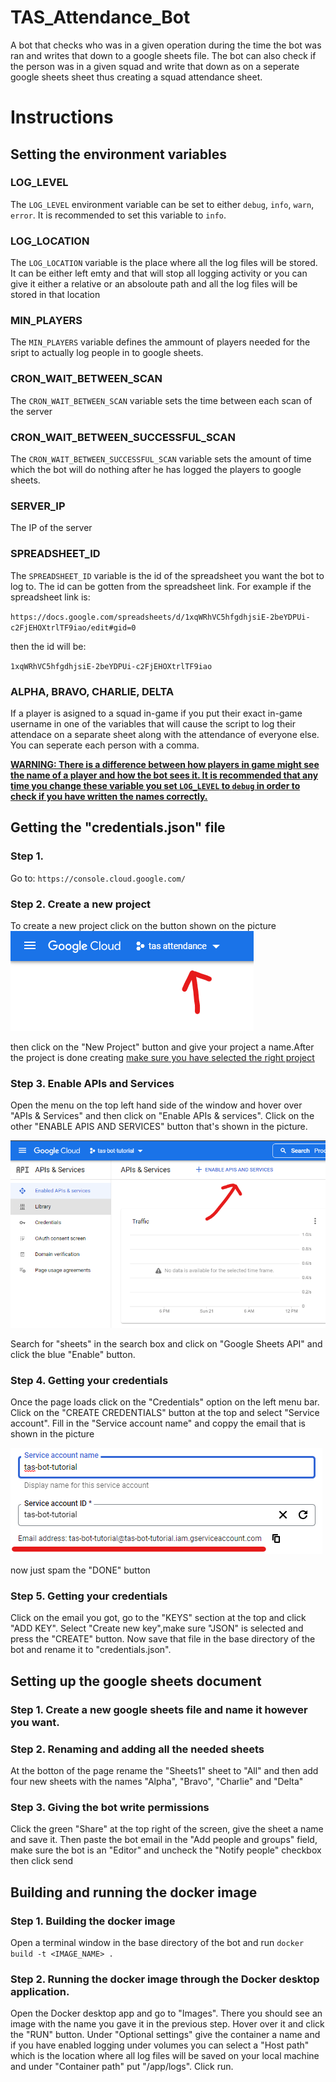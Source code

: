 # TAS_Attendance_Bot
A bot that checks who was in a given operation during the time the bot was ran and writes that down to a google sheets file. The bot can also check if the person was in a given squad and write that down as on a seperate google sheets sheet thus creating a squad attendance sheet.

# Instructions
## Setting the environment variables
### LOG_LEVEL
The `LOG_LEVEL` environment variable can be set to either `debug`, `info`, `warn`, `error`. It is recommended to set this variable to `info`.
### LOG_LOCATION
The `LOG_LOCATION` variable is the place where all the log files will be stored. It can be either left emty and that will stop all logging activity or you can give it either a relative or an absoloute path and all the log files will be stored in that location
### MIN_PLAYERS
The `MIN_PLAYERS` variable defines the ammount of players needed for the sript to actually log people in to google sheets.
### CRON_WAIT_BETWEEN_SCAN
The `CRON_WAIT_BETWEEN_SCAN` variable sets the time between each scan of the server
### CRON_WAIT_BETWEEN_SUCCESSFUL_SCAN
The `CRON_WAIT_BETWEEN_SUCCESSFUL_SCAN` variable sets the amount of time which the bot will do nothing after he has logged the players to google sheets.
### SERVER_IP
The IP of the server
### SPREADSHEET_ID
The `SPREADSHEET_ID` variable is the id of the spreadsheet you want the bot to log to. The id can be gotten from the spreadsheet link. For example if the spreadsheet link is:

`https://docs.google.com/spreadsheets/d/1xqWRhVC5hfgdhjsiE-2beYDPUi-c2FjEHOXtrlTF9iao/edit#gid=0`

then the id will be:

`1xqWRhVC5hfgdhjsiE-2beYDPUi-c2FjEHOXtrlTF9iao`
### ALPHA, BRAVO, CHARLIE, DELTA
If a player is asigned to a squad in-game if you put their exact in-game username in one of the variables that will cause the script to log their attendace on a separate sheet along with the attendance of everyone else. You can seperate each person with a comma.

<u><b>WARNING: There is a difference between how players in game might see the name of a player and how the bot sees it. It is recommended that any time you change these variable you set `LOG_LEVEL` to `debug` in order to check if you have written the names correctly.</b></u>
## Getting the "credentials.json" file
### Step 1.
Go to: `https://console.cloud.google.com/`
### Step 2. Create a new project
To create a new project click on the button shown on the picture
<img src="./res/1.png">

then click on the "New Project" button and give your project a name.After the project is done creating <u>make sure you have selected the right project</u>
### Step 3. Enable APIs and Services
Open the menu on the top left hand side of the window and hover over "APIs & Services" and then click on "Enable APIs & services". Click on the other "ENABLE APIS AND SERVICES" button that's shown in the picture.


<img src="./res/2.png">

Search for "sheets" in the search box and click on "Google Sheets API" and click the blue "Enable" button.
### Step 4. Getting your credentials
Once the page loads click on the "Credentials" option on the left menu bar. Click on the "CREATE CREDENTIALS" button at the top and select "Service account". Fill in the "Service account name" and coppy the email that is shown in the picture


<img src="./res/3.png">

now just spam the "DONE" button
### Step 5. Getting your credentials
Click on the email you got, go to the "KEYS" section at the top and click "ADD KEY". Select "Create new key",make sure "JSON" is selected and press the "CREATE" button. Now save that file in the base directory of the bot and rename it to "credentials.json".
## Setting up the google sheets document
### Step 1. Create a new google sheets file and name it however you want.
### Step 2. Renaming and adding all the needed sheets
At the botton of the page rename the "Sheets1" sheet to "All" and then add four new sheets with the names "Alpha", "Bravo", "Charlie" and "Delta"
### Step 3. Giving the bot write permissions
Click the green "Share" at the top right of the screen, give the sheet a name and save it. Then paste the bot email in the "Add people and groups" field, make sure the bot is an "Editor" and uncheck the "Notify people" checkbox then click send
## Building and running the docker image
### Step 1. Building the docker image
Open a terminal window in the base directory of the bot and run `docker build -t <IMAGE_NAME> .`
### Step 2. Running the docker image through the Docker desktop application.
Open the Docker desktop app and go to "Images". There you should see an image with the name you gave it in the previous step. Hover over it and click the "RUN" button. Under "Optional settings" give the container a name and if you have enabled logging under volumes you can select a "Host path" which is the location where all log files will be saved on your local machine and under "Container path" put "/app/logs". Click run.